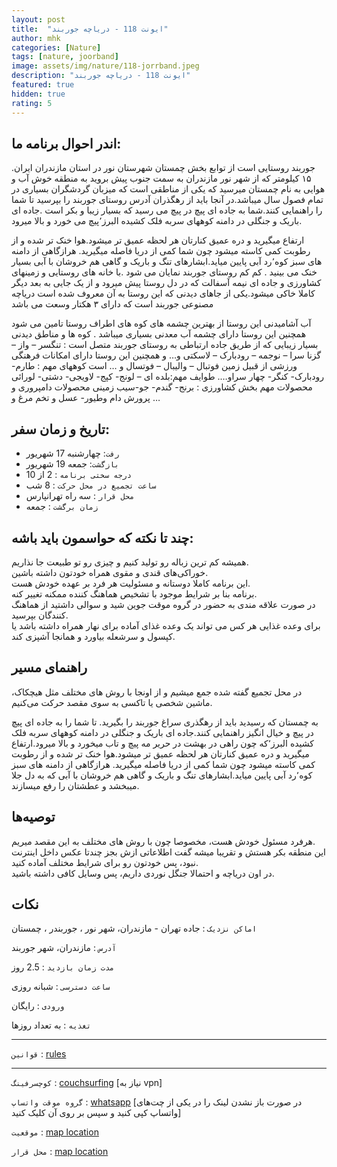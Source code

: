```yaml
---
layout: post
title:  "ایونت 118 - دریاچه جوربند"
author: mhk
categories: [Nature]
tags: [nature, joorband]
image: assets/img/nature/118-jorrband.jpeg
description: "ایونت 118 - دریاچه جوربند"
featured: true
hidden: true
rating: 5
---
```


## اندر احوال برنامه ما:  
جوربند روستایی است از توابع بخش چمستان شهرستان نور در استان مازندران ایران. ۱۵ کیلومتر که از شهر نور مازندران به سمت جنوب پیش بروید به منطقه خوش آب و هوایی به نام چمستان میرسید که یکی از مناطقی است که میزبان گردشگران بسیاری در تمام فصول سال میباشد.در آنجا باید از رهگذران آدرس روستای جوربند را بپرسید تا شما را راهنمایی کنند.شما به جاده ای پیچ در پیچ می رسید که بسیار زیبا و بکر است .جاده ای باریک و جنگلی در دامنه کوههای سربه فلک کشیده البرز٬پیچ می خورد و بالا میرود.  

ارتفاع میگیرید و دره عمیق کنارتان هر لحظه عمیق تر میشود.هوا خنک تر شده و از رطوبت کمی کاسته میشود چون شما کمی از دریا فاصله میگیرید. هرازگاهی از دامنه های سبز کوه٬رد آبی پایین میاید.ابشارهای تنگ و باریک و گاهی هم خروشان با آبی بسیار خنک می بینید . کم کم روستای جوربند نمایان می شود .با خانه های روستایی و زمینهای کشاورزی و جاده ای نیمه آسفالت که در دل روستا پیش میرود و از یک جایی به بعد دیگر کاملا خاکی میشود.یکی از جاهای دیدنی که این روستا به آن معروف شده است دریاچه مصنوعی جوربند است که دارای ۳ هکتار وسعت می باشد  

آب آشامیدنی این روستا از بهترین چشمه های کوه های اطراف روستا تامین می شود همچنین این روستا دارای چشمه آب معدنی بسیاری میباشد . کوه ها و مناطق دیدنی بسیار زیبایی که از طریق جاده ارتباطی به روستای جوربند متصل است : تنگسر – واز – گزنا سرا – نوجمه – رودبارک – لاسکتی و… و همچنین این روستا دارای امکانات فرهنگی ورزشی از قبیل زمین فوتبال – والیبال – فوتسال و … است کوههای مهم : طارم- رودبارک- کنگر- چهار سراو…. طوایف مهم:بلده ای – لونج- کپج- لاویجی- دشتی- لورائی محصولات مهم بخش کشاورزی : برنج- گندم- جو-سیب زمینی محصولات دامپروری و پرورش دام وطیور- عسل و تخم مرغ و …  

## تاریخ و زمان سفر:  
  - `رفت`: چهارشنبه 17 شهریور  
  - `بازگشت`: جمعه 19 شهریور   
  - `درجه سختی برنامه` : 2 از 10  
  - `ساعت تجمیع در محل حرکت` : 8 شب
  - `محل قرار` : سه راه تهرانپارس
  - `زمان برگشت` : جمعه

## چند تا نکته که حواسمون باید باشه:  
همیشه کم ترین زباله رو تولید کنیم و چیزی رو تو طبیعت جا نذاریم.  
خوراکی‌های قندی و مقوی همراه خودتون داشته باشین.  
این برنامه کاملا دوستانه و مسئولیت هر فرد بر عهده خودش هست.  
برنامه بنا بر شرایط موجود با تشخیص هماهنگ کننده ممکنه تغییر کنه.  
در صورت علاقه مندی به حضور در گروه موقت جوین شید و سوالی داشتید از هماهنگ کنندگان بپرسید.  
برای وعده‌ غذایی هر کس می تواند یک وعده غذای آماده برای نهار همراه داشته باشد یا کپسول و سرشعله بیاورد و همانجا آشپزی کند.  

## راهنمای مسیر
در محل تجمیع گفته شده جمع میشیم و از اونجا با روش های مختلف مثل هیچکاک، ماشین شخصی یا تاکسی به سوی مقصد حرکت می‌کنیم.  

به چمستان که رسیدید باید از رهگذری سراغ جوربند را بگیرید. تا شما را به جاده ای پیچ در پیچ و خیال انگیز راهنمایی کنند.جاده ای باریک و جنگلی در دامنه کوههای سربه فلک کشیده البرز٬که چون راهی در بهشت در حریر مه پیچ و تاب میخورد و بالا میرود.ارتفاع میگیرید و دره عمیق کنارتان هر لحظه عمیق تر میشود.هوا خنک تر شده و از رطوبت کمی کاسته میشود چون شما کمی از دریا فاصله میگیرید. هرازگاهی از دامنه های سبز کوه٬رد آبی پایین میاید.ابشارهای تنگ و باریک و گاهی هم خروشان با آبی که به دل جلا میبخشد و عطشتان را رفع میسازند.  

## توصیه‌ها
هرفرد مسئول خودش هست، مخصوصا چون با روش های مختلف به این مقصد میریم.  
این منطقه بکر هستش و تقریبا میشه گفت اطلاعاتی ازش بجز چندتا عکس داخل اینترنت نبود، پس خودتون رو برای شرایط مختلف آماده کنید.  
در اون دریاچه و احتمالا جنگل نوردی داریم، پس وسایل کافی داشته باشید.  

## نکات

`اماکن نزدیک` : جاده تهران - مازندران، شهر نور ، جوربندر ، چمستان  

`آدرس` : مازندران، شهر جوربند  

`مدت زمان بازدید` : 2.5 روز  

`ساعت دسترسی` : شبانه روزی  

`ورودی` : رایگان  

`تغذیه` : به تعداد روزها

---

`قوانین` : [rules](/rules-weekend)  

---

`کوچسرفینگ` : [couchsurfing](https://www.couchsurfing.com/events/6543590?wizard=true) [نیاز به vpn]

`گروه موقت واتساپ` : [whatsapp](https://chat.whatsapp.com/FDOv5ujaorg1KVLQmrWRwa) [در صورت باز نشدن لینک را در یکی از چت‌های واتساپ کپی کنید و سپس بر روی آن کلیک کنید]

`موقعیت` : [map location](https://www.google.com/maps/place/Joorband,+Mazandaran+Province/data=!4m2!3m1!1s0x3f8faeb77af8a1c1:0x632a6f734db8318c?sa=X&ved=2ahUKEwixsric5-7yAhU5gP0HHZQNBSIQ8gF6BAhfEAE)

`محل قرار` : [map location](https://www.google.com/search?newwindow=1&tbs=lf:1,lf_ui:2&tbm=lcl&sxsrf=AOaemvJ_eVrthAZVtFDiEIwD8c0JVXVu1A:1630396192530&q=%D8%B3%D9%87+%D8%B1%D8%A7%D9%87+%D8%AA%D9%87%D8%B1%D8%A7%D9%86%D9%BE%D8%A7%D8%B1%D8%B3&rflfq=1&num=10&ved=2ahUKEwid7JeP49ryAhUjnVwKHddACgQQtgN6BAgPEAM#rlfi=hd:;si:;mv:[[35.8108246,51.5522989],[35.7177223,51.4685813]];tbs:lrf:!1m4!1u3!2m2!3m1!1e1!1m4!1u2!2m2!2m1!1e1!2m1!1e2!2m1!1e3!3sIAE,lf:1,lf_ui:2)